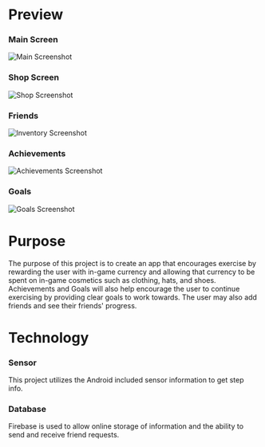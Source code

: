 # Preview
### Main Screen
![Main Screenshot](https://i.imgur.com/0cjAfF7.png)
### Shop Screen
![Shop Screenshot](https://i.imgur.com/r181Bp0.png)
### Friends
![Inventory Screenshot](https://i.imgur.com/GfLK7PB.png)
### Achievements
![Achievements Screenshot](https://i.imgur.com/gBuJACO.png)
### Goals
![Goals Screenshot](https://i.imgur.com/VwdcSZb.png)
# Purpose
The purpose of this project is to create an app that encourages exercise by rewarding the user with in-game currency and allowing 
that currency to be spent on in-game cosmetics such as clothing, hats, and shoes. Achievements and Goals will also help encourage
the user to continue exercising by providing clear goals to work towards. The user may also add friends and see their friends' 
progress.

# Technology
### Sensor
This project utilizes the Android included sensor information to get step info. 

### Database
Firebase is used to allow online storage of information and the ability to send and receive friend requests.
